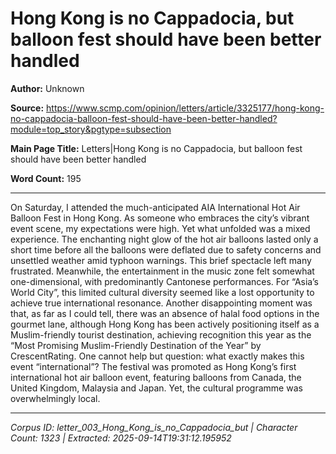 # Hong Kong is no Cappadocia, but balloon fest should have been better handled

**Author:** Unknown

**Source:** https://www.scmp.com/opinion/letters/article/3325177/hong-kong-no-cappadocia-balloon-fest-should-have-been-better-handled?module=top_story&pgtype=subsection

**Main Page Title:** Letters|Hong Kong is no Cappadocia, but balloon fest should have been better handled

**Word Count:** 195

---

On Saturday, I attended the much-anticipated AIA International Hot Air Balloon Fest in Hong Kong. As someone who embraces the city’s vibrant event scene, my expectations were high. Yet what unfolded was a mixed experience.
The enchanting night glow of the hot air balloons lasted only a short time before all the balloons were deflated due to safety concerns and unsettled weather amid typhoon warnings. This brief spectacle left many frustrated.
Meanwhile, the entertainment in the music zone felt somewhat one-dimensional, with predominantly Cantonese performances. For “Asia’s World City”, this limited cultural diversity seemed like a lost opportunity to achieve true international resonance.
Another disappointing moment was that, as far as I could tell, there was an absence of halal food options in the gourmet lane, although Hong Kong has been actively positioning itself as a Muslim-friendly tourist destination, achieving recognition this year as the “Most Promising Muslim-Friendly Destination of the Year” by CrescentRating.
One cannot help but question: what exactly makes this event “international”? The festival was promoted as Hong Kong’s first international hot air balloon event, featuring balloons from Canada, the United Kingdom, Malaysia and Japan. Yet, the cultural programme was overwhelmingly local.

---

*Corpus ID: letter_003_Hong_Kong_is_no_Cappadocia_but | Character Count: 1323 | Extracted: 2025-09-14T19:31:12.195952*

